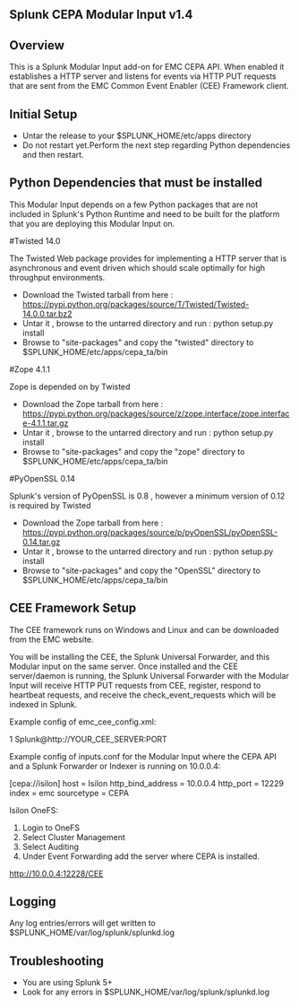 ## Splunk CEPA Modular Input v1.4

## Overview

This is a Splunk Modular Input add-on for EMC CEPA API. When enabled it establishes a HTTP server and listens for events via HTTP PUT requests that are sent from the EMC Common Event Enabler (CEE) Framework client.

## Initial Setup

* Untar the release to your $SPLUNK_HOME/etc/apps directory
* Do not restart yet.Perform the next step regarding Python dependencies and then restart.

## Python Dependencies that must be installed

This Modular Input depends on a few Python packages that are not included in Splunk's Python Runtime and need to
be built for the platform that you are deploying this Modular Input on.

#Twisted 14.0

The Twisted Web package provides for implementing a HTTP server that is asynchronous and event driven which should
scale optimally for high throughput environments.

* Download the Twisted tarball from here : https://pypi.python.org/packages/source/T/Twisted/Twisted-14.0.0.tar.bz2
* Untar it , browse to the untarred directory and run : python setup.py install
* Browse to "site-packages" and copy the "twisted" directory to $SPLUNK_HOME/etc/apps/cepa_ta/bin

#Zope 4.1.1

Zope is depended on by Twisted

* Download the Zope tarball from here : https://pypi.python.org/packages/source/z/zope.interface/zope.interface-4.1.1.tar.gz
* Untar it , browse to the untarred directory and run : python setup.py install
* Browse to "site-packages" and copy the "zope" directory to $SPLUNK_HOME/etc/apps/cepa_ta/bin

#PyOpenSSL 0.14

Splunk's version of PyOpenSSL is 0.8 , however a minimum version of 0.12 is required by Twisted

* Download the Zope tarball from here : https://pypi.python.org/packages/source/p/pyOpenSSL/pyOpenSSL-0.14.tar.gz
* Untar it , browse to the untarred directory and run : python setup.py install
* Browse to "site-packages" and copy the "OpenSSL" directory to $SPLUNK_HOME/etc/apps/cepa_ta/bin


## CEE Framework Setup

The CEE framework runs on Windows and Linux and can be downloaded from the EMC website.

You will be installing the CEE, the Splunk Universal Forwarder, and this Modular input on
the same server.  Once installed and the CEE server/daemon is running, the Splunk
Universal Forwarder with the Modular Input will receive HTTP PUT requests from CEE, register, respond to
heartbeat requests, and receive the check_event_requests which will be indexed in Splunk.

Example config of emc_cee_config.xml:

<Configuration>
        <Enabled>1</Enabled>
        <EndPoint>Splunk@http://YOUR_CEE_SERVER:PORT</EndPoint>
</Configuration>

Example config of inputs.conf for the Modular Input where the CEPA API and a Splunk Forwarder or Indexer is running on 10.0.0.4:

[cepa://isilon]
host = Isilon
http_bind_address = 10.0.0.4
http_port = 12229
index = emc
sourcetype = CEPA


Isilon OneFS:

1.  Login to OneFS
2.  Select Cluster Management
3.  Select Auditing
4.  Under Event Forwarding add the server where CEPA is installed.

http://10.0.0.4:12228/CEE

## Logging

Any log entries/errors will get written to $SPLUNK_HOME/var/log/splunk/splunkd.log


## Troubleshooting

* You are using Splunk 5+
* Look for any errors in $SPLUNK_HOME/var/log/splunk/splunkd.log
